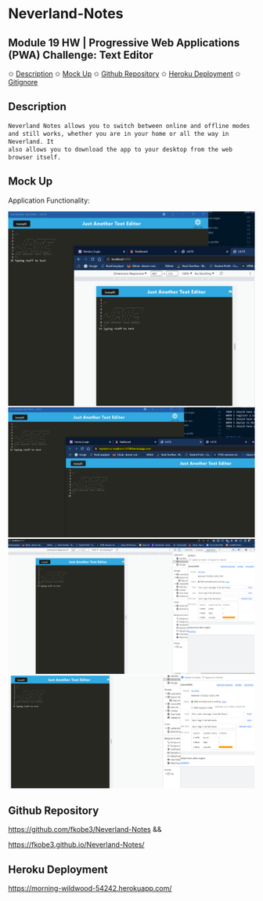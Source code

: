 # Neverland-Notes

## Module 19 HW | Progressive Web Applications (PWA) Challenge: Text Editor

✩ [Description](#description)
✩ [Mock Up](#mock-up)
✩ [Github Repository](#github-repository)
✩ [Heroku Deployment](#heroku-deployment)
✩ [Gitignore](#gitignore-details)

## Description

    Neverland Notes allows you to switch between online and offline modes and still works, whether you are in your home or all the way in Neverland. It
    also allows you to download the app to your desktop from the web browser itself.

## Mock Up

Application Functionality:

<img src="./assets/Capture.PNG">
<img src="./assets/Capture1.PNG">
<img src="./assets/Capture3.PNG">
<img src="./assets/Capture4.PNG">

## Github Repository

https://github.com/fkobe3/Neverland-Notes &&

https://fkobe3.github.io/Neverland-Notes/
## Heroku Deployment

https://morning-wildwood-54242.herokuapp.com/
